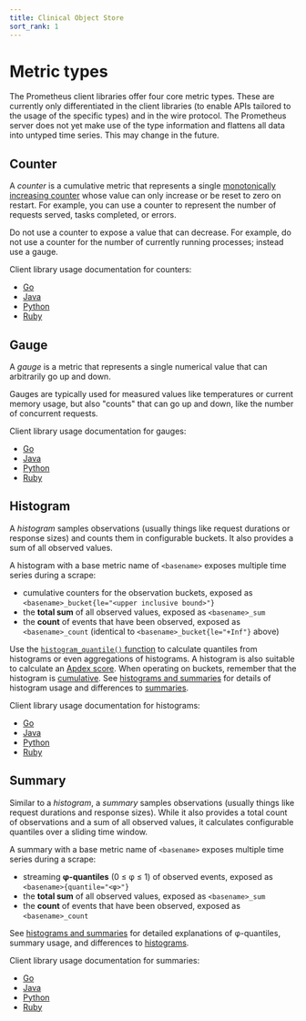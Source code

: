 ```yaml
---
title: Clinical Object Store
sort_rank: 1
---
```


# Metric types

The Prometheus client libraries offer four core metric types. These are
currently only differentiated in the client libraries (to enable APIs tailored
to the usage of the specific types) and in the wire protocol. The Prometheus
server does not yet make use of the type information and flattens all data into
untyped time series. This may change in the future.

## Counter

A _counter_ is a cumulative metric that represents a single [monotonically 
increasing counter](https://en.wikipedia.org/wiki/Monotonic_function) whose
value can only increase or be reset to zero on restart. For example, you can
use a counter to represent the number of requests served, tasks completed, or
errors.

Do not use a counter to expose a value that can decrease. For example, do not
use a counter for the number of currently running processes; instead use a gauge.

Client library usage documentation for counters:

   * [Go](http://godoc.org/github.com/prometheus/client_golang/prometheus#Counter)
   * [Java](https://github.com/prometheus/client_java#counter)
   * [Python](https://github.com/prometheus/client_python#counter)
   * [Ruby](https://github.com/prometheus/client_ruby#counter)

## Gauge

A _gauge_ is a metric that represents a single numerical value that can
arbitrarily go up and down.

Gauges are typically used for measured values like temperatures or current
memory usage, but also "counts" that can go up and down, like the number of
concurrent requests.

Client library usage documentation for gauges:

   * [Go](http://godoc.org/github.com/prometheus/client_golang/prometheus#Gauge)
   * [Java](https://github.com/prometheus/client_java#gauge)
   * [Python](https://github.com/prometheus/client_python#gauge)
   * [Ruby](https://github.com/prometheus/client_ruby#gauge)

## Histogram

A _histogram_ samples observations (usually things like request durations or
response sizes) and counts them in configurable buckets. It also provides a sum
of all observed values.

A histogram with a base metric name of `<basename>` exposes multiple time series
during a scrape:

  * cumulative counters for the observation buckets, exposed as `<basename>_bucket{le="<upper inclusive bound>"}`
  * the **total sum** of all observed values, exposed as `<basename>_sum`
  * the **count** of events that have been observed, exposed as `<basename>_count` (identical to `<basename>_bucket{le="+Inf"}` above)

Use the
[`histogram_quantile()` function](/docs/prometheus/latest/querying/functions/#histogram_quantile)
to calculate quantiles from histograms or even aggregations of histograms. A
histogram is also suitable to calculate an
[Apdex score](http://en.wikipedia.org/wiki/Apdex). When operating on buckets,
remember that the histogram is
[cumulative](https://en.wikipedia.org/wiki/Histogram#Cumulative_histogram). See
[histograms and summaries](/docs/practices/histograms) for details of histogram
usage and differences to [summaries](#summary).

Client library usage documentation for histograms:

   * [Go](http://godoc.org/github.com/prometheus/client_golang/prometheus#Histogram)
   * [Java](https://github.com/prometheus/client_java#histogram)
   * [Python](https://github.com/prometheus/client_python#histogram)
   * [Ruby](https://github.com/prometheus/client_ruby#histogram)

## Summary

Similar to a _histogram_, a _summary_ samples observations (usually things like
request durations and response sizes). While it also provides a total count of
observations and a sum of all observed values, it calculates configurable
quantiles over a sliding time window.

A summary with a base metric name of `<basename>` exposes multiple time series
during a scrape:

  * streaming **φ-quantiles** (0 ≤ φ ≤ 1) of observed events, exposed as `<basename>{quantile="<φ>"}`
  * the **total sum** of all observed values, exposed as `<basename>_sum`
  * the **count** of events that have been observed, exposed as `<basename>_count`

See [histograms and summaries](/docs/practices/histograms) for
detailed explanations of φ-quantiles, summary usage, and differences
to [histograms](#histogram).

Client library usage documentation for summaries:

   * [Go](http://godoc.org/github.com/prometheus/client_golang/prometheus#Summary)
   * [Java](https://github.com/prometheus/client_java#summary)
   * [Python](https://github.com/prometheus/client_python#summary)
   * [Ruby](https://github.com/prometheus/client_ruby#summary)
